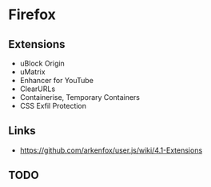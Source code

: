 # Firefox

## Extensions

- uBlock Origin
- uMatrix
- Enhancer for YouTube
- ClearURLs
- Containerise, Temporary Containers
- CSS Exfil Protection

## Links

- <https://github.com/arkenfox/user.js/wiki/4.1-Extensions>

## TODO

